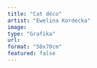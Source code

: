```yaml
---
title: "Cat déco"
artist: "Ewelina Kordecka"
image:
type: "Grafika"
url:
format: "50x70cm"
featured: false
---
```

